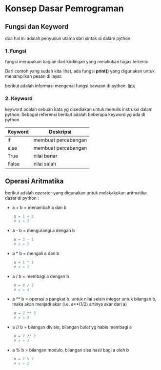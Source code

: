 # Konsep Dasar Pemrograman
## Fungsi dan Keyword

dua hal ini adalah penyusun utama dari sintak di dalam python

### 1. Fungsi
fungsi merupakan bagian dari kodingan yang melakukan tugas tertentu

Dari contoh yang sudah kita lihat, ada fungsi **print()** yang digunakan untuk menampilkan pesan di layar.

berikut adalah informasi mengenai fungsi bawaan di python. [link](https://docs.python.org/3/library/functions.html)

### 2. Keyword
keyword adalah sebuah kata yg disediakan untuk menulis instruksi dalam python. Sebagai referensi berikut adalah beberapa keyword yg ada di python

| Keyword   | Deskripsi              |
| ---       | ---                   |
| if        | membuat percabangan   |
| else      | membuat percabangan   |
| True      | nilai benar           |
| False     | nilai salah           |

## Operasi Aritmatika

berikut adalah operator yang digunakan untuk melakakukan aritmatika dasar di python :
* a + b = menambah a dan b
```python 
    x = 1 + 2
    # x = 3
```

* a - b = mengurangi a dengan b
```python 
    x = 3 - 1
    # x = 2
```

* a * b = mengali a dan b
```python 
    x = 1 * 1
    # x = 1
```

* a / b = membagi a dengan b
```python 
    x = 8 / 2
    # x = 4
```

* a ** b = operasi a pangkat b. untuk nilai selain integer untuk bilangan b, maka akan menjadi akar (i.e. a**(1/2) artinya akar dari a)
```python 
    x = 2 ** 3
    # x = 8
```

* a // b = bilangan divisio, bilangan bulat yg habis membagi a
```python 
    x = 7 // 2
    # x = 3
```
* a % b = bilangan modulo, bilangan sisa hasil bagi a oleh b
```python 
    x = 7 % 2
    # x = 1
```